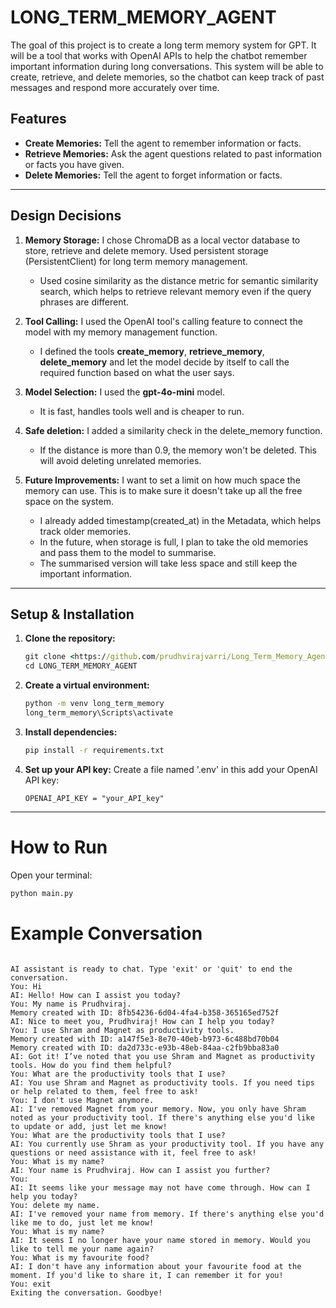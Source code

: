 # LONG_TERM_MEMORY_AGENT

The goal of this project is to create a long term memory system for GPT. It will be a tool that works with OpenAI APIs to help the chatbot remember important information during long conversations. This system will be able to create, retrieve, and delete memories, so the chatbot can keep track of past messages and respond more accurately over time.

## Features

* **Create Memories:** Tell the agent to remember information or facts.
* **Retrieve Memories:** Ask the agent questions related to past information or facts you have given.
* **Delete Memories:** Tell the agent to forget information or facts.

---

## Design Decisions

1. **Memory Storage:**
   I chose ChromaDB as a local vector database to store, retrieve and delete memory. Used persistent storage (PersistentClient) for long term memory management.
    * Used cosine similarity as the distance metric for semantic similarity search, which helps to retrieve relevant memory even if the query phrases are different.

2. **Tool Calling:**
   I used the OpenAI tool's calling feature to connect the model with my memory management function.
    * I defined the tools **create_memory**, **retrieve_memory**, **delete_memory** and let the model decide by itself to call the required function based on what the user says.

3. **Model Selection:**
   I used the **gpt-4o-mini** model.
    * It is fast, handles tools well and is cheaper to run.

4. **Safe deletion:**
   I added a similarity check in the delete_memory function.
    * If the distance is more than 0.9, the memory won't be deleted. This will avoid deleting unrelated memories.

5. **Future Improvements:**
   I want to set a limit on how much space the memory can use. This is to make sure it doesn't take up all the free space on the system.
    * I already added timestamp(created_at) in the Metadata, which helps track older memories.
    * In the future, when storage is full, I plan to take the old memories and pass them to the model to summarise.
    * The summarised version will take less space and still keep the important information.

---

## Setup & Installation

1. **Clone the repository:**
    ```cmd
    git clone <https://github.com/prudhvirajvarri/Long_Term_Memory_Agent.git>
    cd LONG_TERM_MEMORY_AGENT
    ```

2. **Create a virtual environment:**
   ```cmd
   python -m venv long_term_memory
   long_term_memory\Scripts\activate
   ```

3. **Install dependencies:**
   ```cmd
   pip install -r requirements.txt
   ```

4. **Set up your API key:**
   Create a file named '.env' in this add your OpenAI API key:
   ```
   OPENAI_API_KEY = "your_API_key"
   ```

---

# How to Run

Open your terminal:

```cmd
python main.py
```

# Example Conversation

```

AI assistant is ready to chat. Type 'exit' or 'quit' to end the conversation.
You: Hi
AI: Hello! How can I assist you today?
You: My name is Prudhviraj.
Memory created with ID: 8fb54236-6d04-4fa4-b358-365165ed752f
AI: Nice to meet you, Prudhviraj! How can I help you today?
You: I use Shram and Magnet as productivity tools.
Memory created with ID: a147f5e3-8e70-40eb-b973-6c488bd70b04
Memory created with ID: da2d733c-e93b-48eb-84aa-c2fb9bba83a0
AI: Got it! I’ve noted that you use Shram and Magnet as productivity tools. How do you find them helpful?
You: What are the productivity tools that I use?
AI: You use Shram and Magnet as productivity tools. If you need tips or help related to them, feel free to ask!
You: I don't use Magnet anymore.
AI: I've removed Magnet from your memory. Now, you only have Shram noted as your productivity tool. If there's anything else you'd like to update or add, just let me know!
You: What are the productivity tools that I use?
AI: You currently use Shram as your productivity tool. If you have any questions or need assistance with it, feel free to ask!
You: What is my name?
AI: Your name is Prudhviraj. How can I assist you further?
You: 
AI: It seems like your message may not have come through. How can I help you today?
You: delete my name.
AI: I've removed your name from memory. If there's anything else you'd like me to do, just let me know!
You: What is my name?
AI: It seems I no longer have your name stored in memory. Would you like to tell me your name again?
You: What is my favourite food?
AI: I don't have any information about your favourite food at the moment. If you'd like to share it, I can remember it for you!
You: exit
Exiting the conversation. Goodbye!

```
